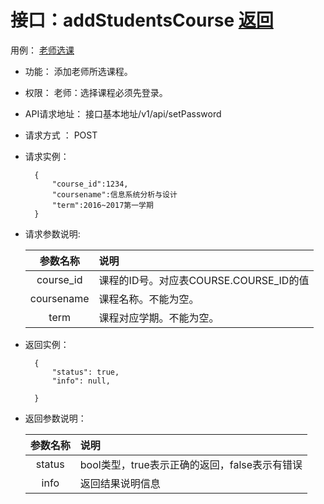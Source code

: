 <!-- markdownlint-disable MD033-->
<!-- 禁止MD033类型的警告 https://www.npmjs.com/package/markdownlint -->

# 接口：addStudentsCourse  [返回](../README.md)
用例： [老师选课](../usecase/老师选课.md)

- 功能：
    添加老师所选课程。
    
- 权限：
    老师：选择课程必须先登录。    
    
- API请求地址： 
    接口基本地址/v1/api/setPassword

- 请求方式 ：
    POST

- 请求实例：

        {
            "course_id":1234,
            "coursename":信息系统分析与设计
            "term":2016~2017第一学期
        }
        
- 请求参数说明:        

  |参数名称|说明|
  |:---------:|:--------------------------------------------------------|      
  |course_id|课程的ID号。对应表COURSE.COURSE_ID的值|
  |coursename|课程名称。不能为空。| 
  |term|课程对应学期。不能为空。| 
  
- 返回实例：

        {         
            "status": true,
            "info": null,    

        }
 
- 返回参数说明： 
 
  |参数名称|说明|
  |:---------:|:--------------------------------------------------------|      
  |status|bool类型，true表示正确的返回，false表示有错误|
  |info|返回结果说明信息|

